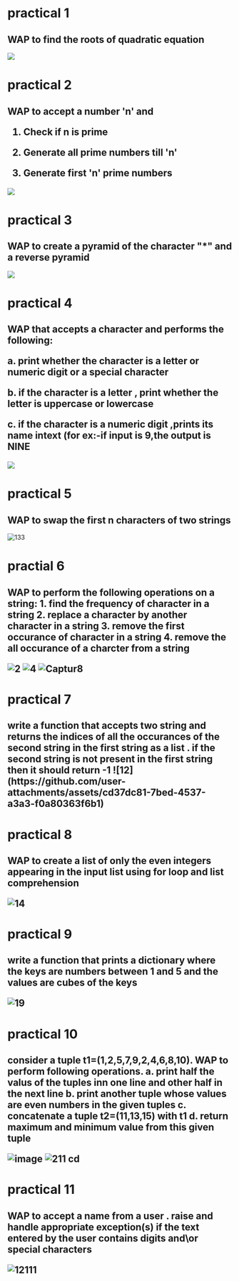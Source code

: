 # practical 1
<h2>WAP to find the roots of quadratic equation</h2>
<img src="https://github.com/user-attachments/assets/21cc524e-89fb-45a7-8d2b-79e0e8c07aea">

# practical 2
<h2>WAP to accept a number 'n' and 
  
1. Check if n is prime 

2. Generate all prime numbers till 'n' 

3. Generate first 'n' prime numbers
    </h2>
<img src="https://github.com/user-attachments/assets/4741c0c1-ceac-4a45-b032-e5e1e9e2192a">

# practical 3
<h2>WAP to create a pyramid of the character  "*" and a reverse pyramid  </h2>
<img src="https://github.com/user-attachments/assets/d450d8fb-3437-4f27-ac43-27c1bf4f6648">

# practical 4
<h2>WAP that accepts a character and performs the following: 
  

a. print whether the character is a letter or numeric digit or a special character 

b. if the character is a letter , print whether the letter is uppercase or lowercase

c. if the character is a numeric digit ,prints its name intext (for ex:-if input is 9,the output is NINE
</h2>
<img src="https://github.com/user-attachments/assets/ae7a0ff4-be86-49ba-a1ff-1ac1f70be418">

# practical 5
<h2>WAP to swap the first n characters of two strings</h2>

![133](https://github.com/user-attachments/assets/983e73d2-1222-4fed-bf4f-f1acbc7ab2c4)




# practial 6
<h2> WAP to perform the following operations on a string:
  1. find the frequency of character in a string
  2. replace a character by another character in a string
  3. remove the first occurance of character  in a string
  4. remove the all occurance of a charcter from a string
  
![2](https://github.com/user-attachments/assets/d235c98d-3f90-4903-8e53-d964fd4bbe86)
![4](https://github.com/user-attachments/assets/9911c1cd-742d-4a66-a74f-33ff4ff263a6)
![Captur8](https://github.com/user-attachments/assets/879fd1bc-576c-4983-b5ba-252eeb5eb4e6)



# practical 7
<h2>write a function that accepts two string and returns the indices of all the occurances of the second string in the first string as a list . if the second string is not present in the first string then it should return -1
![12](https://github.com/user-attachments/assets/cd37dc81-7bed-4537-a3a3-f0a80363f6b1)

# practical 8 
<h2>WAP to create a list of only the even integers appearing in the input list using for loop and list comprehension

![14](https://github.com/user-attachments/assets/daaeaac4-91df-4b4d-96f4-a6ed78e6fabb)

# practical 9
<h2>write a function that prints a dictionary where the keys are numbers between 1 and 5 and the values are cubes of the keys


![19](https://github.com/user-attachments/assets/fccdd76e-89a8-442d-92b9-84228b28fe7c)
 # practical 10
 <h2>consider a tuple t1=(1,2,5,7,9,2,4,6,8,10). WAP to perform following operations.
 a. print half the valus of the tuples inn one line and other half in the next line
 b. print another tuple whose values are even numbers in the given tuples
 c. concatenate a tuple t2=(11,13,15) with t1
 d. return maximum and minimum value from this given tuple
 
![image](https://github.com/user-attachments/assets/cc701039-b806-47bd-8e89-fcc643dc14e7)
![211 cd](https://github.com/user-attachments/assets/edcccb55-9465-4259-af6f-3d6972073fde)
 # practical 11
 <h2> WAP to accept a name from a user . raise and handle appropriate exception(s) if the text entered by the user contains digits and\or special characters

![12111](https://github.com/user-attachments/assets/3fb494ae-aef5-4284-ad4d-63469487217f)










